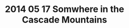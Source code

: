 ---
layout: blog
title: 2014 05 17 Somwhere in the Cascade Mountains 
category: blog
lat: 46.20441
lng: -120.64154
altitude: 11445.39
image: https://s3-us-west-2.amazonaws.com/worldcup14/2014-05-17 09:36:31 PDT.jpg
observation: 20140517093631PDT
---